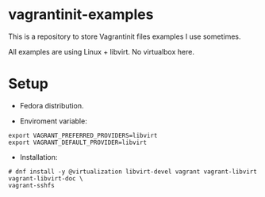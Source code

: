 # vagrantinit-examples

This is a repository to store Vagrantinit files examples I use sometimes.

All examples are using Linux + libvirt. No virtualbox here.

# Setup

- Fedora distribution.

- Enviroment variable:
```
export VAGRANT_PREFERRED_PROVIDERS=libvirt
export VAGRANT_DEFAULT_PROVIDER=libvirt
```

- Installation:
```
# dnf install -y @virtualization libvirt-devel vagrant vagrant-libvirt vagrant-libvirt-doc \
vagrant-sshfs
```
